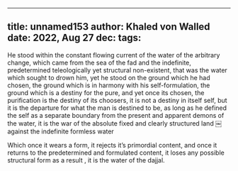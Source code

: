 
---
title: unnamed153
author: Khaled von Walled
date: 2022, Aug 27
dec:
tags:
---
He stood within the constant flowing current of the water of the arbitrary change, which came from the sea of the fad and the indefinite, predetermined teleologically yet structural non-existent, that was the water which sought to drown him, yet he stood on the ground which he had chosen, the ground which is in harmony with his self-formulation, the ground which is a destiny for the pure, and yet once its chosen, the purification is the destiny of its choosers, it is not a destiny in itself self, but it is the departure for what the man is destined to be, as long as he defined the self as a separate boundary from the present and apparent demons of the water, it is the war of the absolute fixed and clearly structured land ￼against the indefinite formless water

Which once it wears a form,  it rejects it’s primordial content, and once it returns to the predetermined and formulated content, it loses any possible structural form as a result , it is the water of the dajjal.

